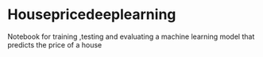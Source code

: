 # Housepricedeeplearning
Notebook for training ,testing and evaluating a machine learning model that predicts the price of a house
